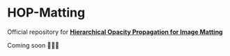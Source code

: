 # HOP-Matting
Official repository for [**Hierarchical Opacity Propagation for Image Matting**](https://arxiv.org/pdf/2004.03249)

Coming soon :construction::construction::construction:
